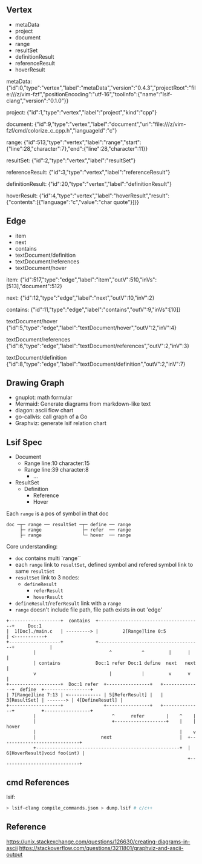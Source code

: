 ## Vertex
- metaData
- project
- document
- range
- resultSet
- definitionResult
- referenceResult
- hoverResult

metaData:
{"id":0,"type":"vertex","label":"metaData","version":"0.4.3","projectRoot":"file:///z/vim-fzf","positionEncoding":"utf-16","toolInfo":{"name":"lsif-clang","version":"0.1.0"}}

project:
{"id":1,"type":"vertex","label":"project","kind":"cpp"}

document:
{"id":9,"type":"vertex","label":"document","uri":"file:///z/vim-fzf/cmd/colorize_c_cpp.h","languageId":"c"}

range:
{"id":513,"type":"vertex","label":"range","start":{"line":28,"character":7},"end":{"line":28,"character":11}}

resultSet:
{"id":2,"type":"vertex","label":"resultSet"}

referenceResult:
{"id":3,"type":"vertex","label":"referenceResult"}

definitionResult:
{"id":20,"type":"vertex","label":"definitionResult"}

hoverResult:
{"id":4,"type":"vertex","label":"hoverResult","result":{"contents":[{"language":"c","value":"char quote"}]}}

## Edge
- item
- next
- contains
- textDocument/definition
- textDocument/references
- textDocument/hover

item:
{"id":517,"type":"edge","label":"item","outV":510,"inVs":[513],"document":512}

next:
{"id":12,"type":"edge","label":"next","outV":10,"inV":2}

contains:
{"id":11,"type":"edge","label":"contains","outV":9,"inVs":[10]}

textDocument/hover
{"id":5,"type":"edge","label":"textDocument/hover","outV":2,"inV":4}

textDocument/references
{"id":6,"type":"edge","label":"textDocument/references","outV":2,"inV":3}

textDocument/definition
{"id":8,"type":"edge","label":"textDocument/definition","outV":2,"inV":7}

## Drawing Graph
- gnuplot: math formular
- Mermaid: Generate diagrams from markdown-like text
- diagon: ascii flow chart
- go-callvis: call graph of a Go
- Graphviz: generate lsif relation chart

## Lsif Spec
- Document
  * Range line:10 character:15
  * Range line:39 character:8
	* ...
- ResultSet
  * Definition
	* Reference
	* Hover

Each `range` is a pos of symbol in that doc

    doc ─┬─ range ── resultSet ─┬─ define ── range
         ├─ range               ├─ refer  ── range
         ├─ range               └─ hover  ── range

Core understanding:
- `doc` contains multi `range``
- each `range` link to `resultSet`, defined symbol and refered symbol link to
  same `resultSet`
- `resultSet` link to 3 nodes:
  * `defineResult`
	* `referResult`
	* `hoverResult`
- `defineResult`/`referResult` link with a `range`
- `range` doesn't include file path, file path exists in out 'edge'

``` ascii
+-------------------+  contains  +--------------------------------------+     Doc:1
|  1[Doc]./main.c   | ---------> |         2[Range]line 0:5             | <-----------+
+-------------------+            +--------------------------------------+             |
          |                           ^           ^         |      |                  |
          | contains             Doc:1 refer Doc:1 define  next   next                |
          v                           |           |         v      v                  |
+-------------------+  Doc:1 refer  +----------------+   +--------------+  define  +-----------------+
| 7[Range]line 7:13 | <------------ | 5[ReferResult] |   | 3[ResultSet] | -------> | 4[DefineResutl] |
+-------------------+               +----------------+   +--------------+          +-----------------+
          |                            ^      refer        |    ^    |
          |                            +-------------------+    |    | hover
          |                                                     |    v
          |                        next                         |  +-----------------------------+
          +-----------------------------------------------------+  | 6[HoverResult]void foo(int) |
                                                                   +-----------------------------+
```

## cmd References
lsif:
``` bash
> lsif-clang compile_commands.json > dump.lsif # c/c++
```

## Reference
https://unix.stackexchange.com/questions/126630/creating-diagrams-in-ascii
https://stackoverflow.com/questions/3211801/graphviz-and-ascii-output
